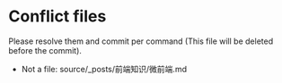 # Conflict files
Please resolve them and commit per command (This file will be deleted before the commit).
- Not a file: source/_posts/前端知识/微前端.md